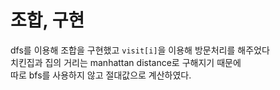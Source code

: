 # 조합, 구현

dfs를 이용해 조합을 구현했고 `visit[i]`을 이용해 방문처리를 해주었다<br>
치킨집과 집의 거리는 manhattan distance로 구해지기 때문에<br>
따로 bfs를 사용하지 않고 절대값으로 계산하였다.
